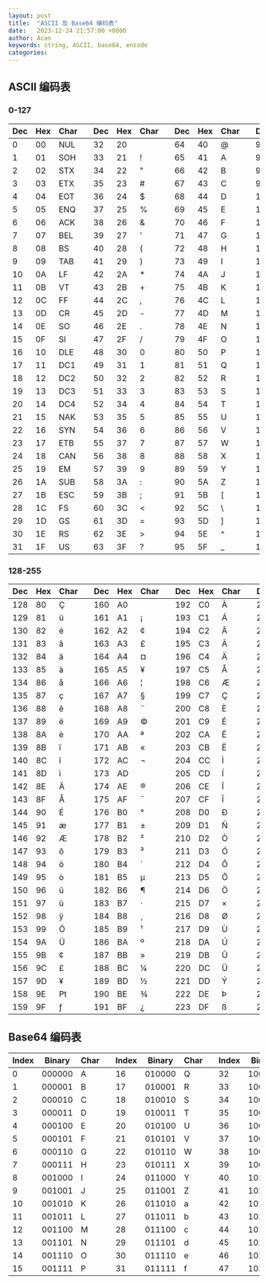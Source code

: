 ```yaml
---
layout: post
title:  "ASCII 及 Base64 编码表"
date:   2023-12-24 21:57:00 +0800
author: Acan
keywords: string, ASCII, base64, encode
categories: 
---
```


## ASCII 编码表

### 0-127

| Dec  | Hex  | Char |      | Dec  | Hex  | Char |      | Dec  | Hex  | Char |      | Dec  | Hex  | Char |
| ---- | ---- | ---- | ---- | ---- | ---- | ---- | ---- | ---- | ---- | ---- | ---- | ---- | ---- | ---- |
| 0    | 00   | NUL  |      | 32   | 20   |      |      | 64   | 40   | @    |      | 96   | 60   | `    |
| 1    | 01   | SOH  |      | 33   | 21   | !    |      | 65   | 41   | A    |      | 97   | 61   | a    |
| 2    | 02   | STX  |      | 34   | 22   | "    |      | 66   | 42   | B    |      | 98   | 62   | b    |
| 3    | 03   | ETX  |      | 35   | 23   | #    |      | 67   | 43   | C    |      | 99   | 63   | c    |
| 4    | 04   | EOT  |      | 36   | 24   | $    |      | 68   | 44   | D    |      | 100  | 64   | d    |
| 5    | 05   | ENQ  |      | 37   | 25   | %    |      | 69   | 45   | E    |      | 101  | 65   | e    |
| 6    | 06   | ACK  |      | 38   | 26   | &    |      | 70   | 46   | F    |      | 102  | 66   | f    |
| 7    | 07   | BEL  |      | 39   | 27   | '    |      | 71   | 47   | G    |      | 103  | 67   | g    |
| 8    | 08   | BS   |      | 40   | 28   | (    |      | 72   | 48   | H    |      | 104  | 68   | h    |
| 9    | 09   | TAB  |      | 41   | 29   | )    |      | 73   | 49   | I    |      | 105  | 69   | i    |
| 10   | 0A   | LF   |      | 42   | 2A   | *    |      | 74   | 4A   | J    |      | 106  | 6A   | j    |
| 11   | 0B   | VT   |      | 43   | 2B   | +    |      | 75   | 4B   | K    |      | 107  | 6B   | k    |
| 12   | 0C   | FF   |      | 44   | 2C   | ,    |      | 76   | 4C   | L    |      | 108  | 6C   | l    |
| 13   | 0D   | CR   |      | 45   | 2D   | -    |      | 77   | 4D   | M    |      | 109  | 6D   | m    |
| 14   | 0E   | SO   |      | 46   | 2E   | .    |      | 78   | 4E   | N    |      | 110  | 6E   | n    |
| 15   | 0F   | SI   |      | 47   | 2F   | /    |      | 79   | 4F   | O    |      | 111  | 6F   | o    |
| 16   | 10   | DLE  |      | 48   | 30   | 0    |      | 80   | 50   | P    |      | 112  | 70   | p    |
| 17   | 11   | DC1  |      | 49   | 31   | 1    |      | 81   | 51   | Q    |      | 113  | 71   | q    |
| 18   | 12   | DC2  |      | 50   | 32   | 2    |      | 82   | 52   | R    |      | 114  | 72   | r    |
| 19   | 13   | DC3  |      | 51   | 33   | 3    |      | 83   | 53   | S    |      | 115  | 73   | s    |
| 20   | 14   | DC4  |      | 52   | 34   | 4    |      | 84   | 54   | T    |      | 116  | 74   | t    |
| 21   | 15   | NAK  |      | 53   | 35   | 5    |      | 85   | 55   | U    |      | 117  | 75   | u    |
| 22   | 16   | SYN  |      | 54   | 36   | 6    |      | 86   | 56   | V    |      | 118  | 76   | v    |
| 23   | 17   | ETB  |      | 55   | 37   | 7    |      | 87   | 57   | W    |      | 119  | 77   | w    |
| 24   | 18   | CAN  |      | 56   | 38   | 8    |      | 88   | 58   | X    |      | 120  | 78   | x    |
| 25   | 19   | EM   |      | 57   | 39   | 9    |      | 89   | 59   | Y    |      | 121  | 79   | y    |
| 26   | 1A   | SUB  |      | 58   | 3A   | :    |      | 90   | 5A   | Z    |      | 122  | 7A   | z    |
| 27   | 1B   | ESC  |      | 59   | 3B   | ;    |      | 91   | 5B   | [    |      | 123  | 7B   | {    |
| 28   | 1C   | FS   |      | 60   | 3C   | <    |      | 92   | 5C   | \    |      | 124  | 7C   | \|   |
| 29   | 1D   | GS   |      | 61   | 3D   | =    |      | 93   | 5D   | ]    |      | 125  | 7D   | }    |
| 30   | 1E   | RS   |      | 62   | 3E   | >    |      | 94   | 5E   | ^    |      | 126  | 7E   | ~    |
| 31   | 1F   | US   |      | 63   | 3F   | ?    |      | 95   | 5F   | _    |      | 127  | 7F   | DEL  |

### 128-255

| Dec  | Hex  | Char |      | Dec  | Hex  | Char |      | Dec  | Hex  | Char |      | Dec  | Hex  | Char |
| ---- | ---- | ---- | ---- | ---- | ---- | ---- | ---- | ---- | ---- | ---- | ---- | ---- | ---- | ---- |
| 128  | 80   | Ç    |      | 160  | A0   |      |      | 192  | C0   | À    |      | 224  | E0   | à    |
| 129  | 81   | ü    |      | 161  | A1   | ¡    |      | 193  | C1   | Á    |      | 225  | E1   | á    |
| 130  | 82   | é    |      | 162  | A2   | ¢    |      | 194  | C2   | Â    |      | 226  | E2   | â    |
| 131  | 83   | â    |      | 163  | A3   | £    |      | 195  | C3   | Ã    |      | 227  | E3   | ã    |
| 132  | 84   | ä    |      | 164  | A4   | ¤    |      | 196  | C4   | Ä    |      | 228  | E4   | ä    |
| 133  | 85   | à    |      | 165  | A5   | ¥    |      | 197  | C5   | Å    |      | 229  | E5   | å    |
| 134  | 86   | å    |      | 166  | A6   | ¦    |      | 198  | C6   | Æ    |      | 230  | E6   | æ    |
| 135  | 87   | ç    |      | 167  | A7   | §    |      | 199  | C7   | Ç    |      | 231  | E7   | ç    |
| 136  | 88   | ê    |      | 168  | A8   | ¨    |      | 200  | C8   | È    |      | 232  | E8   | è    |
| 137  | 89   | ë    |      | 169  | A9   | ©    |      | 201  | C9   | É    |      | 233  | E9   | é    |
| 138  | 8A   | è    |      | 170  | AA   | ª    |      | 202  | CA   | Ê    |      | 234  | EA   | ê    |
| 139  | 8B   | ï    |      | 171  | AB   | «    |      | 203  | CB   | Ë    |      | 235  | EB   | ë    |
| 140  | 8C   | î    |      | 172  | AC   | ¬    |      | 204  | CC   | Ì    |      | 236  | EC   | ì    |
| 141  | 8D   | ì    |      | 173  | AD   | ­    |      | 205  | CD   | Í    |      | 237  | ED   | í    |
| 142  | 8E   | Ä    |      | 174  | AE   | ®    |      | 206  | CE   | Î    |      | 238  | EE   | î    |
| 143  | 8F   | Å    |      | 175  | AF   | ¯    |      | 207  | CF   | Ï    |      | 239  | EF   | ï    |
| 144  | 90   | É    |      | 176  | B0   | °    |      | 208  | D0   | Ð    |      | 240  | F0   | ð    |
| 145  | 91   | æ    |      | 177  | B1   | ±    |      | 209  | D1   | Ñ    |      | 241  | F1   | ñ    |
| 146  | 92   | Æ    |      | 178  | B2   | ²    |      | 210  | D2   | Ò    |      | 242  | F2   | ò    |
| 147  | 93   | ô    |      | 179  | B3   | ³    |      | 211  | D3   | Ó    |      | 243  | F3   | ó    |
| 148  | 94   | ö    |      | 180  | B4   | ´    |      | 212  | D4   | Ô    |      | 244  | F4   | ô    |
| 149  | 95   | ò    |      | 181  | B5   | µ    |      | 213  | D5   | Õ    |      | 245  | F5   | õ    |
| 150  | 96   | û    |      | 182  | B6   | ¶    |      | 214  | D6   | Ö    |      | 246  | F6   | ö    |
| 151  | 97   | ù    |      | 183  | B7   | ·    |      | 215  | D7   | ×    |      | 247  | F7   | ÷    |
| 152  | 98   | ÿ    |      | 184  | B8   | ¸    |      | 216  | D8   | Ø    |      | 248  | F8   | ø    |
| 153  | 99   | Ö    |      | 185  | B9   | ¹    |      | 217  | D9   | Ù    |      | 249  | F9   | ù    |
| 154  | 9A   | Ü    |      | 186  | BA   | º    |      | 218  | DA   | Ú    |      | 250  | FA   | ú    |
| 155  | 9B   | ¢    |      | 187  | BB   | »    |      | 219  | DB   | Û    |      | 251  | FB   | û    |
| 156  | 9C   | £    |      | 188  | BC   | ¼    |      | 220  | DC   | Ü    |      | 252  | FC   | ü    |
| 157  | 9D   | ¥    |      | 189  | BD   | ½    |      | 221  | DD   | Ý    |      | 253  | FD   | ý    |
| 158  | 9E   | ₧    |      | 190  | BE   | ¾    |      | 222  | DE   | Þ    |      | 254  | FE   | þ    |
| 159  | 9F   | ƒ    |      | 191  | BF   | ¿    |      | 223  | DF   | ß    |      | 255  | FF   | ÿ    |

## Base64 编码表

| Index | Binary | Char |      | Index | Binary | Char |      | Index | Binary | Char |      | Index | Binary | Char |
| ----- | ------ | ---- | ---- | ----- | ------ | ---- | ---- | ----- | ------ | ---- | ---- | ----- | ------ | ---- |
| 0     | 000000 | A    |      | 16    | 010000 | Q    |      | 32    | 100000 | g    |      | 48    | 110000 | w    |
| 1     | 000001 | B    |      | 17    | 010001 | R    |      | 33    | 100001 | h    |      | 49    | 110001 | x    |
| 2     | 000010 | C    |      | 18    | 010010 | S    |      | 34    | 100010 | i    |      | 50    | 110010 | y    |
| 3     | 000011 | D    |      | 19    | 010011 | T    |      | 35    | 100011 | j    |      | 51    | 110011 | z    |
| 4     | 000100 | E    |      | 20    | 010100 | U    |      | 36    | 100100 | k    |      | 52    | 110100 | 0    |
| 5     | 000101 | F    |      | 21    | 010101 | V    |      | 37    | 100101 | l    |      | 53    | 110101 | 1    |
| 6     | 000110 | G    |      | 22    | 010110 | W    |      | 38    | 100110 | m    |      | 54    | 110110 | 2    |
| 7     | 000111 | H    |      | 23    | 010111 | X    |      | 39    | 100111 | n    |      | 55    | 110111 | 3    |
| 8     | 001000 | I    |      | 24    | 011000 | Y    |      | 40    | 101000 | o    |      | 56    | 111000 | 4    |
| 9     | 001001 | J    |      | 25    | 011001 | Z    |      | 41    | 101001 | p    |      | 57    | 111001 | 5    |
| 10    | 001010 | K    |      | 26    | 011010 | a    |      | 42    | 101010 | q    |      | 58    | 111010 | 6    |
| 11    | 001011 | L    |      | 27    | 011011 | b    |      | 43    | 101011 | r    |      | 59    | 111011 | 7    |
| 12    | 001100 | M    |      | 28    | 011100 | c    |      | 44    | 101100 | s    |      | 60    | 111100 | 8    |
| 13    | 001101 | N    |      | 29    | 011101 | d    |      | 45    | 101101 | t    |      | 61    | 111101 | 9    |
| 14    | 001110 | O    |      | 30    | 011110 | e    |      | 46    | 101110 | u    |      | 62    | 111110 | +    |
| 15    | 001111 | P    |      | 31    | 011111 | f    |      | 47    | 101111 | v    |      | 63    | 111111 | /    |